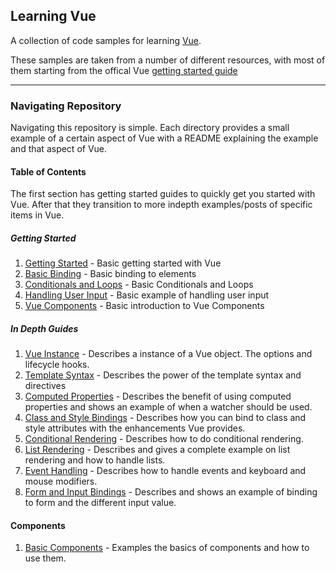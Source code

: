 ## Learning Vue ##
A collection of code samples for learning [Vue][vue-link].<br>

These samples are taken from a number of different resources, with most of them starting from the offical Vue [getting started guide][vue-getting-started-guide]

---

### Navigating Repository ###
Navigating this repository is simple. Each directory provides a small example of a certain aspect of Vue with a README explaining the example and that aspect of Vue.

#### Table of Contents ####
The first section has getting started guides to quickly get you started with Vue. After that they transition to more indepth examples/posts of specific items in Vue.

##### Getting Started #####
1. [Getting Started][getting-started] - Basic getting started with Vue
2. [Basic Binding][basic-binding] - Basic binding to elements
3. [Conditionals and Loops][conditionals] - Basic Conditionals and Loops
4. [Handling User Input][basic-user-input] - Basic example of handling user input
5. [Vue Components][basic-vue-components] - Basic introduction to Vue Components

##### In Depth Guides #####
1. [Vue Instance][vue-instance] - Describes a instance of a Vue object. The options and lifecycle hooks.
2. [Template Syntax][template-syntax] - Describes the power of the template syntax and directives
3. [Computed Properties][computed-properties] - Describes the benefit of using computed properties and shows an example of when a watcher should be used.
4. [Class and Style Bindings][class-bindings] - Describes how you can bind to class and style attributes with the enhancements Vue provides.
5. [Conditional Rendering][conditional-rendering] - Describes how to do conditional rendering.
6. [List Rendering][list-rendering] - Describes and gives a complete example on list rendering and how to handle lists.
7. [Event Handling][event-handling] - Describes how to handle events and keyboard and mouse modifiers.
8. [Form and Input Bindings][form-input-binding] - Describes and shows an example of binding to form and the different input value.

#### Components ####
1. [Basic Components][component-basics] - Examples the basics of components and how to use them.

<!-- Link Identifiers -->
[vue-link]: https://vuejs.org
[vue-getting-started-guide]: https://vuejs.org/v2/guide/
[getting-started]: https://github.com/chadsmith12/learning_vue/tree/master/getting_started1
[basic-binding]: https://github.com/chadsmith12/learning_vue/tree/master/getting_started2
[conditionals]: https://github.com/chadsmith12/learning_vue/tree/master/getting_started3
[basic-user-input]: https://github.com/chadsmith12/learning_vue/tree/master/getting_started4
[basic-vue-components]: https://github.com/chadsmith12/learning_vue/tree/master/getting_started5
[vue-instance]: https://github.com/chadsmith12/learning_vue/tree/master/vue_instance
[template-syntax]:https://github.com/chadsmith12/learning_vue/tree/master/template_syntax
[computed-properties]:https://github.com/chadsmith12/learning_vue/tree/master/computed_properties
[class-bindings]:https://github.com/chadsmith12/learning_vue/tree/master/class_bindings
[conditional-rendering]:https://github.com/chadsmith12/learning_vue/tree/master/conditional_rendering
[list-rendering]:https://github.com/chadsmith12/learning_vue/tree/master/list_rendering
[event-handling]:https://github.com/chadsmith12/learning_vue/tree/master/event_handling
[form-input-binding]:https://github.com/chadsmith12/learning_vue/tree/master/form_input_bindings
[component-basics]:https://github.com/chadsmith12/learning_vue/tree/master/component_basics